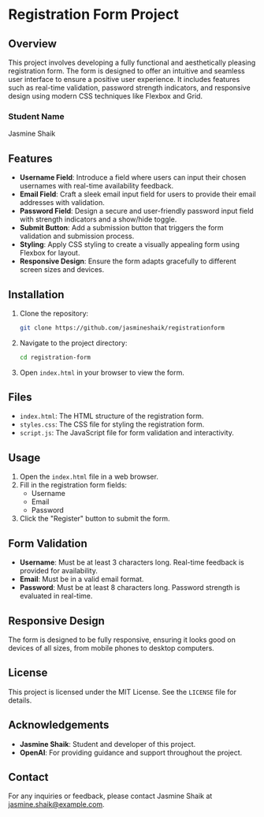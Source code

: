 # Registration Form Project

## Overview

This project involves developing a fully functional and aesthetically pleasing registration form. The form is designed to offer an intuitive and seamless user interface to ensure a positive user experience. It includes features such as real-time validation, password strength indicators, and responsive design using modern CSS techniques like Flexbox and Grid.

### Student Name
Jasmine Shaik

## Features

- **Username Field**: Introduce a field where users can input their chosen usernames with real-time availability feedback.
- **Email Field**: Craft a sleek email input field for users to provide their email addresses with validation.
- **Password Field**: Design a secure and user-friendly password input field with strength indicators and a show/hide toggle.
- **Submit Button**: Add a submission button that triggers the form validation and submission process.
- **Styling**: Apply CSS styling to create a visually appealing form using Flexbox for layout.
- **Responsive Design**: Ensure the form adapts gracefully to different screen sizes and devices.

## Installation

1. Clone the repository:
    ```bash
    git clone https://github.com/jasmineshaik/registrationform
    ```
2. Navigate to the project directory:
    ```bash
    cd registration-form
    ```
3. Open `index.html` in your browser to view the form.

## Files

- `index.html`: The HTML structure of the registration form.
- `styles.css`: The CSS file for styling the registration form.
- `script.js`: The JavaScript file for form validation and interactivity.

## Usage

1. Open the `index.html` file in a web browser.
2. Fill in the registration form fields:
    - Username
    - Email
    - Password
3. Click the "Register" button to submit the form.

## Form Validation

- **Username**: Must be at least 3 characters long. Real-time feedback is provided for availability.
- **Email**: Must be in a valid email format.
- **Password**: Must be at least 8 characters long. Password strength is evaluated in real-time.

## Responsive Design

The form is designed to be fully responsive, ensuring it looks good on devices of all sizes, from mobile phones to desktop computers.

## License

This project is licensed under the MIT License. See the `LICENSE` file for details.

## Acknowledgements

- **Jasmine Shaik**: Student and developer of this project.
- **OpenAI**: For providing guidance and support throughout the project.

## Contact

For any inquiries or feedback, please contact Jasmine Shaik at jasmine.shaik@example.com.
